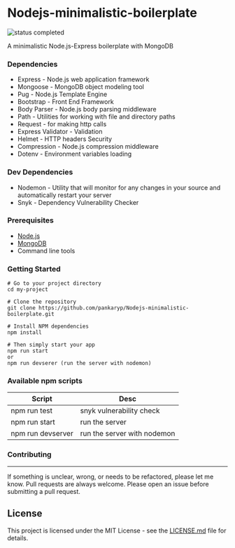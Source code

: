 # Nodejs-minimalistic-boilerplate

![status completed](https://img.shields.io/badge/status-completed-blue.svg)

A minimalistic Node.js-Express boilerplate with MongoDB

### Dependencies

* Express - Node.js web application framework
* Mongoose - MongoDB object modeling tool 
* Pug - Node.js Template Engine
* Bootstrap - Front End Framework
* Body Parser - Node.js body parsing middleware
* Path -  Utilities for working with file and directory paths
* Request - for making http calls
* Express Validator - Validation
* Helmet - HTTP headers Security
* Compression - Node.js compression middleware
* Dotenv - Environment variables loading

### Dev Dependencies

* Nodemon - Utility that will monitor for any changes in your source and automatically restart your server
* Snyk - Dependency Vulnerability Checker

### Prerequisites

* [Node.js](https://nodejs.org/en/)
* [MongoDB](https://www.mongodb.com/) 
* Command line tools

### Getting Started

```
# Go to your project directory
cd my-project

# Clone the repository
git clone https://github.com/pankaryp/Nodejs-minimalistic-boilerplate.git

# Install NPM dependencies
npm install

# Then simply start your app
npm run start
or
npm run devserer (run the server with nodemon)
```

### Available npm scripts

Script | Desc
--- | --- 
npm run test  | snyk vulnerability check
npm run start | run the server
npm run devserver | run the server with nodemon

### Contributing
---
If something is unclear, wrong, or needs to be refactored, please let me know. Pull requests are always welcome. Please open an issue before submitting a pull request. 

## License

This project is licensed under the MIT License - see the [LICENSE.md](LICENSE.md) file for details.

